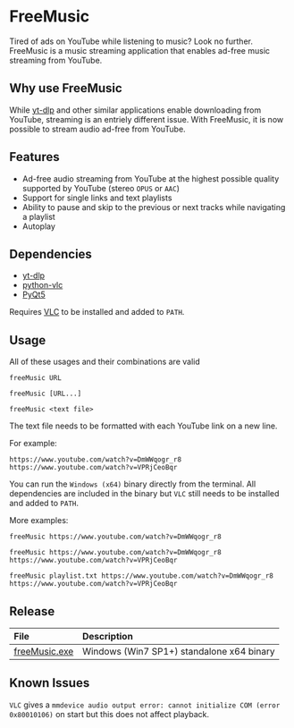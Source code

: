 # FreeMusic
Tired of ads on YouTube while listening to music? Look no further. FreeMusic is a music streaming application that enables ad-free music streaming from YouTube.

## Why use FreeMusic
While [yt-dlp](https://github.com/yt-dlp/yt-dlp) and other similar applications enable downloading from YouTube, streaming is an entriely different issue. 
With FreeMusic, it is now possible to stream audio ad-free from YouTube.

## Features
* Ad-free audio streaming from YouTube at the highest possible quality supported by YouTube (stereo `OPUS` or `AAC`)
* Support for single links and text playlists
* Ability to pause and skip to the previous or next tracks while navigating a playlist
* Autoplay

## Dependencies
* [yt-dlp](https://github.com/yt-dlp/yt-dlp)
* [python-vlc](https://pypi.org/project/python-vlc)
* [PyQt5](https://pypi.org/project/PyQt5)


Requires [VLC](https://www.videolan.org/vlc) to be installed and added to `PATH`.

## Usage

All of these usages and their combinations are valid

`freeMusic URL`

`freeMusic [URL...]`

`freeMusic <text file>`

The text file needs to be formatted with each YouTube link on a new line.

For example:

    https://www.youtube.com/watch?v=DmWWqogr_r8
    https://www.youtube.com/watch?v=VPRjCeoBqr

You can run the `Windows (x64)` binary directly from the terminal. All dependencies are included in the binary but `VLC` still needs to be installed 
and added to `PATH`.

More examples:

`freeMusic https://www.youtube.com/watch?v=DmWWqogr_r8`

`freeMusic https://www.youtube.com/watch?v=DmWWqogr_r8 https://www.youtube.com/watch?v=VPRjCeoBqr`

`freeMusic playlist.txt https://www.youtube.com/watch?v=DmWWqogr_r8 https://www.youtube.com/watch?v=VPRjCeoBqr`

## Release
File|Description
:---|:---
[freeMusic.exe](https://github.com/redHat-arko/freeMusic/releases/download/v1.0/freeMusic.exe)|Windows (Win7 SP1+) standalone x64 binary

## Known Issues

`VLC` gives a `mmdevice audio output error: cannot initialize COM (error 0x80010106)` on start but this does not affect playback.
